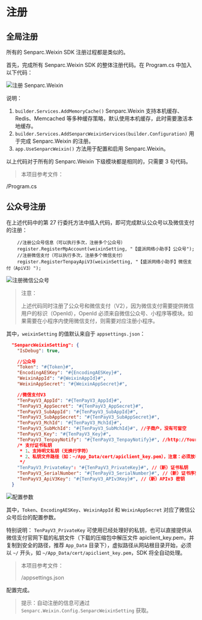 # 注册

## 全局注册

所有的 Senparc.Weixin SDK 注册过程都是类似的。

首先，完成所有 Senparc.Weixin SDK 的整体注册代码。在 Program.cs 中加入以下代码：

![注册 Senparc.Weixin](https://sdk.weixin.senparc.com/Docs/TenPayV3/images/home-dev-register-01.png)

说明：

1. `builder.Services.AddMemoryCache()` Senparc.Weixin 支持本机缓存、Redis、Memcached 等多种缓存策略，默认使用本机缓存，此时需要激活本地缓存。
2. `builder.Services.AddSenparcWeixinServices(builder.Configuration)` 用于完成 Senparc.Weixin 的注册。
3. `app.UseSenparcWeixin()` 方法用于配置和启用 Senparc.Weixin。

以上代码对于所有的 Senparc.Weixin 下级模块都是相同的，只需要 3 句代码。

> 本项目参考文件：

/Program.cs

## 公众号注册

在上述代码中的第 27 行委托方法中插入代码，即可完成默认公众号以及微信支付的注册：

```
    //注册公众号信息（可以执行多次，注册多个公众号）
    register.RegisterMpAccount(weixinSetting, "【盛派网络小助手】公众号");
    //注册微信支付（可以执行多次，注册多个微信支付）
    register.RegisterTenpayApiV3(weixinSetting, "【盛派网络小助手】微信支付（ApiV3）");
```

![注册微信公众号](https://sdk.weixin.senparc.com/Docs/TenPayV3/images/home-dev-register-02.png)

> 注意：
>
> 上述代码同时注册了公众号和微信支付（V2），因为微信支付需要提供微信用户的标识（OpenId），OpenId 必须来自微信公众号、小程序等模块。如果需要在小程序内使用微信支付，则需要对应注册小程序。

其中，`weixinSetting` 的值默认来自于 `appsettings.json`：

```json
  "SenparcWeixinSetting": {
    "IsDebug": true,

    //公众号
    "Token": "#{Token}#",
    "EncodingAESKey": "#{EncodingAESKey}#",
    "WeixinAppId": "#{WeixinAppId}#",
    "WeixinAppSecret": "#{WeixinAppSecret}#",

    //微信支付V3
    "TenPayV3_AppId": "#{TenPayV3_AppId}#",
    "TenPayV3_AppSecret": "#{TenPayV3_AppSecret}#",
    "TenPayV3_SubAppId": "#{TenPayV3_SubAppId}#",
    "TenPayV3_SubAppSecret": "#{TenPayV3_SubAppSecret}#",
    "TenPayV3_MchId": "#{TenPayV3_MchId}#",
    "TenPayV3_SubMchId": "#{TenPayV3_SubMchId}#", //子商户，没有可留空
    "TenPayV3_Key": "#{TenPayV3_Key}#",
    "TenPayV3_TenpayNotify": "#{TenPayV3_TenpayNotify}#", //http://YourDomainName/TenpayApiV3/PayNotifyUrl
    /* 支付证书私钥
     * 1、支持明文私钥（无换行字符）
     * 2、私钥文件路径（如：~/App_Data/cert/apiclient_key.pem），注意：必须放在 App_Data 等受保护的目录下，避免泄露
     */
    "TenPayV3_PrivateKey": "#{TenPayV3_PrivateKey}#", //（新）证书私钥
    "TenPayV3_SerialNumber": "#{TenPayV3_SerialNumber}#", //（新）证书序列号
    "TenPayV3_ApiV3Key": "#{TenPayV3_APIv3Key}#", //（新）APIv3 密钥
  }
```

![配置参数](https://sdk.weixin.senparc.com/Docs/TenPayV3/images/home-dev-register-03.png)

其中，`Token`、`EncodingAESKey`、`WeixinAppId` 和 `WeixinAppSecret` 对应了微信公众号后台的配置参数。

特别说明： `TenPayV3_PrivateKey` 可使用已经处理好的私钥，也可以直接提供从微信支付官网下载的私钥文件（下载的压缩包中解压文件 apiclient_key.pem，并复制到安全的路径，推荐 `App_Data` 目录下），虚拟路径从网站根目录开始，必须以 `~/` 开头，如 `~/App_Data/cert/apiclient_key.pem`，SDK 将全自动处理。

> 本项目参考文件：
>
> /appsettings.json

配置完成。

> 提示：自动注册的信息可通过 `Senparc.Weixin.Config.SenparcWeixinSetting` 获取。
